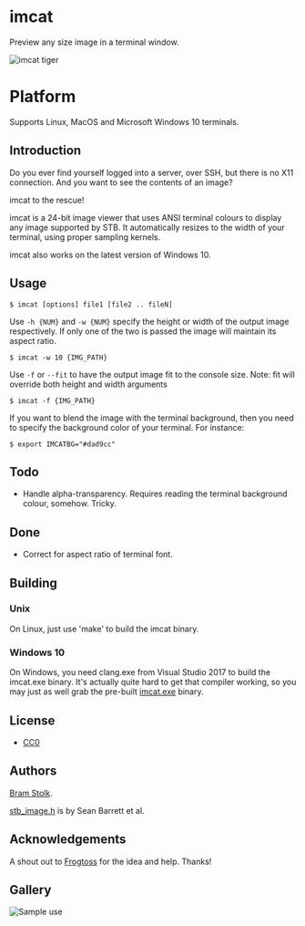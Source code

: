 # imcat

Preview any size image in a terminal window.


![imcat tiger](images/imcat_tiger.png "imcat tiger")

# Platform

Supports Linux, MacOS and Microsoft Windows 10 terminals.


## Introduction

Do you ever find yourself logged into a server, over SSH, but there is no X11 connection.
And you want to see the contents of an image?

imcat to the rescue!

imcat is a 24-bit image viewer that uses ANSI terminal colours to display any image supported by STB.
It automatically resizes to the width of your terminal, using proper sampling kernels.

imcat also works on the latest version of Windows 10.

## Usage

```
$ imcat [options] file1 [file2 .. fileN]
```

Use `-h {NUM}` and `-w {NUM}` specify the height or width of the output image respectively. If only one of the two is
passed the image will maintain its aspect ratio.

```
$ imcat -w 10 {IMG_PATH}
```

Use `-f` or `--fit` to have the output image fit to the console size. Note: fit will override both height and width 
arguments

```
$ imcat -f {IMG_PATH}
```

If you want to blend the image with the terminal background, then you need to specify the background color of your terminal. For instance:

```
$ export IMCATBG="#dad9cc"
```

## Todo

* Handle alpha-transparency. Requires reading the terminal background colour, somehow. Tricky.

## Done

* Correct for aspect ratio of terminal font.

## Building

### Unix
On Linux, just use 'make' to build the imcat binary.

### Windows 10
On Windows, you need clang.exe from Visual Studio 2017 to build the imcat.exe binary. It's actually quite hard to get that compiler working, so you may just as well grab the pre-built <A HREF="https://stolk.org/imcat/imcat.exe">imcat.exe</A> binary.

## License

* [CC0](https://creativecommons.org/publicdomain/zero/1.0/)

## Authors

[Bram Stolk](http://stolk.org).

[stb_image.h](http://nothings.org/stb_image.h) is by Sean Barrett et al.

## Acknowledgements

A shout out to [Frogtoss](http://github.com/mlabbe) for the idea and help. Thanks!

## Gallery

![Sample use](images/sampledesktop.png "Sample use.")


